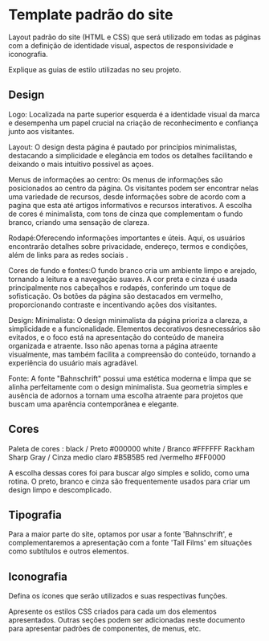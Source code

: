 # Template padrão do site

Layout padrão do site (HTML e CSS) que será utilizado em todas as páginas com a definição de identidade visual, aspectos de responsividade e iconografia.

Explique as guias de estilo utilizadas no seu projeto.

## Design

Logo: Localizada na parte superior esquerda é a identidade visual da marca e desempenha um papel crucial na criação 
de reconhecimento e confiança junto aos visitantes.

Layout: O design desta página é pautado por princípios minimalistas, destacando a simplicidade e elegância em todos 
os detalhes facilitando e deixando o mais intuitivo possivel as açoes.

Menus de informações ao centro: Os menus de informações são posicionados ao centro da página. Os visitantes podem ser 
encontrar nelas uma variedade de recursos, desde informações sobre de acordo com a pagina que esta até artigos 
informativos e recursos interativos. A escolha de cores é minimalista, com tons de cinza que complementam o fundo 
branco, criando uma sensação de clareza.

Rodapé:Oferecendo informações importantes e úteis. Aqui, os usuários encontrarão 
detalhes sobre privacidade, endereço, termos e condições, além de links para as redes sociais . 

Cores de fundo e fontes:O fundo branco cria um ambiente limpo e arejado, tornando a leitura e a navegação suaves. A 
cor preta e cinza é usada principalmente nos cabeçalhos e rodapés, conferindo um toque de sofisticação. Os botões da 
página são destacados em vermelho, proporcionando contraste e incentivando ações dos visitantes.

Design: Minimalista: O design minimalista da página prioriza a clareza, a simplicidade e a funcionalidade. Elementos 
decorativos desnecessários são evitados, e o foco está na apresentação do conteúdo de maneira organizada e atraente.
Isso não apenas torna a página atraente visualmente, mas também facilita a compreensão do conteúdo, tornando a experiência do usuário mais agradável.

Fonte: A fonte "Bahnschrift" possui uma estética moderna e limpa que se alinha perfeitamente com o design minimalista. Sua geometria simples e ausência de adornos a 
tornam uma escolha atraente para projetos que buscam uma aparência contemporânea e elegante.


## Cores

Paleta de cores :
black / Preto	#000000
white / Branco  #FFFFFF
Rackham Sharp Gray /  Cinza medio claro #B5B5B5
red /vermelho #FF0000

A escolha dessas cores foi para buscar algo simples e solido, como uma rotina. O preto, branco e cinza são frequentemente usados para criar um design limpo e descomplicado.


## Tipografia

Para a maior parte do site, optamos por usar a fonte 'Bahnschrift', e complementaremos a apresentação com a fonte 'Tall Films' em situações como subtítulos e outros elementos.

## Iconografia

Defina os ícones que serão utilizados e suas respectivas funções.

Apresente os estilos CSS criados para cada um dos elementos apresentados.
Outras seções podem ser adicionadas neste documento para apresentar padrões de componentes, de menus, etc.
